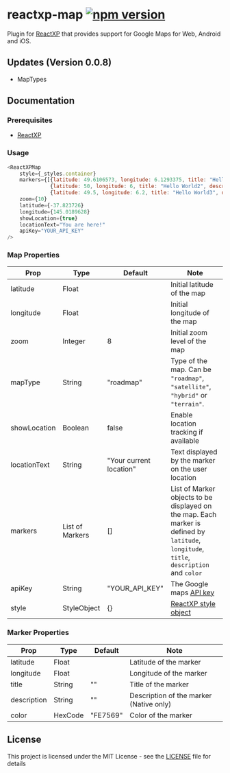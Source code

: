 # reactxp-map [![npm version](https://img.shields.io/npm/v/reactxp-map.svg?style=flat)](https://www.npmjs.com/package/reactxp-map)
Plugin for [ReactXP](https://microsoft.github.io/reactxp/) that provides support for Google Maps for Web, Android and iOS.

## Updates (Version 0.0.8)
* MapTypes

## Documentation

### Prerequisites
* [ReactXP](https://github.com/microsoft/reactxp/)

### Usage
```javascript
<ReactXPMap
    style={_styles.container}
    markers={[{latitude: 49.6106573, longitude: 6.1293375, title: "Hello World", description: "This is a description.", color: "00c00c"},
              {latitude: 50, longitude: 6, title: "Hello World2", description: "This is a description2.", color: "2fb6ab"},
              {latitude: 49.5, longitude: 6.2, title: "Hello World3", description: "This is a description3."}]}
    zoom={10}
    latitude={-37.823726}
    longitude={145.0189628}
    showLocation={true}
    locationText="You are here!"
    apiKey="YOUR_API_KEY"
/>
```

### Map Properties
| Prop         | Type            | Default  | Note |
|--------------|-----------------|----------|------|
| latitude     | Float           |          | Initial latitude of the map |
| longitude    | Float           |          | Initial longitude of the map |
| zoom         | Integer         | 8        | Initial zoom level of the map |
| mapType      | String          | "roadmap" | Type of the map. Can be `"roadmap"`, `"satellite"`, `"hybrid"` or `"terrain"`. |
| showLocation | Boolean         | false    | Enable location tracking if available |
| locationText | String          | "Your current location" | Text displayed by the marker on the user location |
| markers      | List of Markers | [] | List of Marker objects to be displayed on the map. Each marker is defined by `latitude`, `longitude`, `title`, `description` and `color` |
| apiKey       | String          | "YOUR_API_KEY" | The Google maps [API key](https://developers.google.com/maps/documentation/javascript/get-api-key) |
| style        | StyleObject     | {} | [ReactXP style object](https://microsoft.github.io/reactxp/docs/styles.html) |

### Marker Properties
| Prop         | Type            | Default  | Note |
|--------------|-----------------|----------|------|
| latitude     | Float           |          | Latitude of the marker |
| longitude    | Float           |          | Longitude of the marker |
| title        | String          | ""       | Title of the marker |
| description  | String          | ""       | Description of the marker (Native only) |
| color        | HexCode         | "FE7569" | Color of the marker |

## License
This project is licensed under the MIT License - see the [LICENSE](LICENSE) file for details
